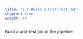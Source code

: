 ```yaml
---
title: "2.3 Build a Unit-Test Job"
chapter: true
weight: 14
---
```


Build a unit-test job in the pipeline
